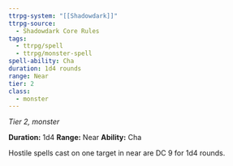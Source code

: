 ```yaml
---
ttrpg-system: "[[Shadowdark]]"
ttrpg-source:
  - Shadowdark Core Rules
tags:
  - ttrpg/spell
  - ttrpg/monster-spell
spell-ability: Cha
duration: 1d4 rounds
range: Near
tier: 2
class:
  - monster
---
```

*Tier 2, monster*

**Duration:** 1d4
**Range:** Near
**Ability:** Cha

Hostile spells cast on one target in near are DC 9 for 1d4 rounds.
